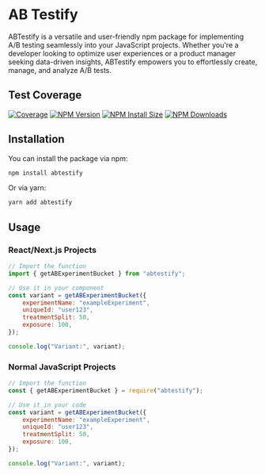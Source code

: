 # AB Testify

ABTestify is a versatile and user-friendly npm package for implementing A/B testing seamlessly into your JavaScript projects. Whether you're a developer looking to optimize user experiences or a product manager seeking data-driven insights, ABTestify empowers you to effortlessly create, manage, and analyze A/B tests.

## Test Coverage

[![Coverage][npm-coverage-image]](npm-coverage-url)
[![NPM Version][npm-version-image]][npm-url]
[![NPM Install Size][npm-install-size-image]][npm-install-size-url]
[![NPM Downloads][npm-downloads-image]][npm-downloads-url]

## Installation

You can install the package via npm:

```bash
npm install abtestify
```

Or via yarn:

```bash
yarn add abtestify
```

## Usage

### React/Next.js Projects

```javascript
// Import the function
import { getABExperimentBucket } from "abtestify";

// Use it in your component
const variant = getABExperimentBucket({
	experimentName: "exampleExperiment",
	uniqueId: "user123",
	treatmentSplit: 50,
	exposure: 100,
});

console.log("Variant:", variant);
```

### Normal JavaScript Projects

```javascript
// Import the function
const { getABExperimentBucket } = require("abtestify");

// Use it in your code
const variant = getABExperimentBucket({
	experimentName: "exampleExperiment",
	uniqueId: "user123",
	treatmentSplit: 50,
	exposure: 100,
});

console.log("Variant:", variant);
```
[npm-coverage-image]: https://img.shields.io/badge/coverage-100%25-brightgreen.svg
[npm-install-size-image]: https://badgen.net/packagephobia/install/abtestify
[npm-install-size-url]: https://packagephobia.com/result?p=abtestify
[npm-downloads-image]: https://badgen.net/npm/dm/abtestify
[npm-downloads-url]: https://npmcharts.com/compare/abtestify?minimal=true
[npm-version-image]: https://badgen.net/npm/v/abtestify
[npm-coverage-url]: https://raw.githubusercontent.com/pranav2012/abtestify/master/coverage/lcov-report/index.html
[npm-url]: https://npmjs.org/package/abtestify